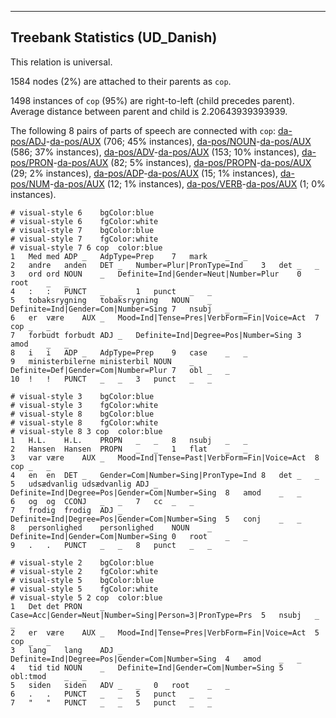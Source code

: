 

--------------------------------------------------------------------------------

## Treebank Statistics (UD_Danish)

This relation is universal.

1584 nodes (2%) are attached to their parents as `cop`.

1498 instances of `cop` (95%) are right-to-left (child precedes parent).
Average distance between parent and child is 2.20643939393939.

The following 8 pairs of parts of speech are connected with `cop`: [da-pos/ADJ]()-[da-pos/AUX]() (706; 45% instances), [da-pos/NOUN]()-[da-pos/AUX]() (586; 37% instances), [da-pos/ADV]()-[da-pos/AUX]() (153; 10% instances), [da-pos/PRON]()-[da-pos/AUX]() (82; 5% instances), [da-pos/PROPN]()-[da-pos/AUX]() (29; 2% instances), [da-pos/ADP]()-[da-pos/AUX]() (15; 1% instances), [da-pos/NUM]()-[da-pos/AUX]() (12; 1% instances), [da-pos/VERB]()-[da-pos/AUX]() (1; 0% instances).


~~~ conllu
# visual-style 6	bgColor:blue
# visual-style 6	fgColor:white
# visual-style 7	bgColor:blue
# visual-style 7	fgColor:white
# visual-style 7 6 cop	color:blue
1	Med	med	ADP	_	AdpType=Prep	7	mark	_	_
2	andre	anden	DET	_	Number=Plur|PronType=Ind	3	det	_	_
3	ord	ord	NOUN	_	Definite=Ind|Gender=Neut|Number=Plur	0	root	_	_
4	:	:	PUNCT	_	_	1	punct	_	_
5	tobaksrygning	tobaksrygning	NOUN	_	Definite=Ind|Gender=Com|Number=Sing	7	nsubj	_	_
6	er	være	AUX	_	Mood=Ind|Tense=Pres|VerbForm=Fin|Voice=Act	7	cop	_	_
7	forbudt	forbudt	ADJ	_	Definite=Ind|Degree=Pos|Number=Sing	3	amod	_	_
8	i	i	ADP	_	AdpType=Prep	9	case	_	_
9	ministerbilerne	ministerbil	NOUN	_	Definite=Def|Gender=Com|Number=Plur	7	obl	_	_
10	!	!	PUNCT	_	_	3	punct	_	_

~~~


~~~ conllu
# visual-style 3	bgColor:blue
# visual-style 3	fgColor:white
# visual-style 8	bgColor:blue
# visual-style 8	fgColor:white
# visual-style 8 3 cop	color:blue
1	H.L.	H.L.	PROPN	_	_	8	nsubj	_	_
2	Hansen	Hansen	PROPN	_	_	1	flat	_	_
3	var	være	AUX	_	Mood=Ind|Tense=Past|VerbForm=Fin|Voice=Act	8	cop	_	_
4	en	en	DET	_	Gender=Com|Number=Sing|PronType=Ind	8	det	_	_
5	udsædvanlig	udsædvanlig	ADJ	_	Definite=Ind|Degree=Pos|Gender=Com|Number=Sing	8	amod	_	_
6	og	og	CCONJ	_	_	7	cc	_	_
7	frodig	frodig	ADJ	_	Definite=Ind|Degree=Pos|Gender=Com|Number=Sing	5	conj	_	_
8	personlighed	personlighed	NOUN	_	Definite=Ind|Gender=Com|Number=Sing	0	root	_	_
9	.	.	PUNCT	_	_	8	punct	_	_

~~~


~~~ conllu
# visual-style 2	bgColor:blue
# visual-style 2	fgColor:white
# visual-style 5	bgColor:blue
# visual-style 5	fgColor:white
# visual-style 5 2 cop	color:blue
1	Det	det	PRON	_	Case=Acc|Gender=Neut|Number=Sing|Person=3|PronType=Prs	5	nsubj	_	_
2	er	være	AUX	_	Mood=Ind|Tense=Pres|VerbForm=Fin|Voice=Act	5	cop	_	_
3	lang	lang	ADJ	_	Definite=Ind|Degree=Pos|Gender=Com|Number=Sing	4	amod	_	_
4	tid	tid	NOUN	_	Definite=Ind|Gender=Com|Number=Sing	5	obl:tmod	_	_
5	siden	siden	ADV	_	_	0	root	_	_
6	.	.	PUNCT	_	_	5	punct	_	_
7	"	"	PUNCT	_	_	5	punct	_	_

~~~


